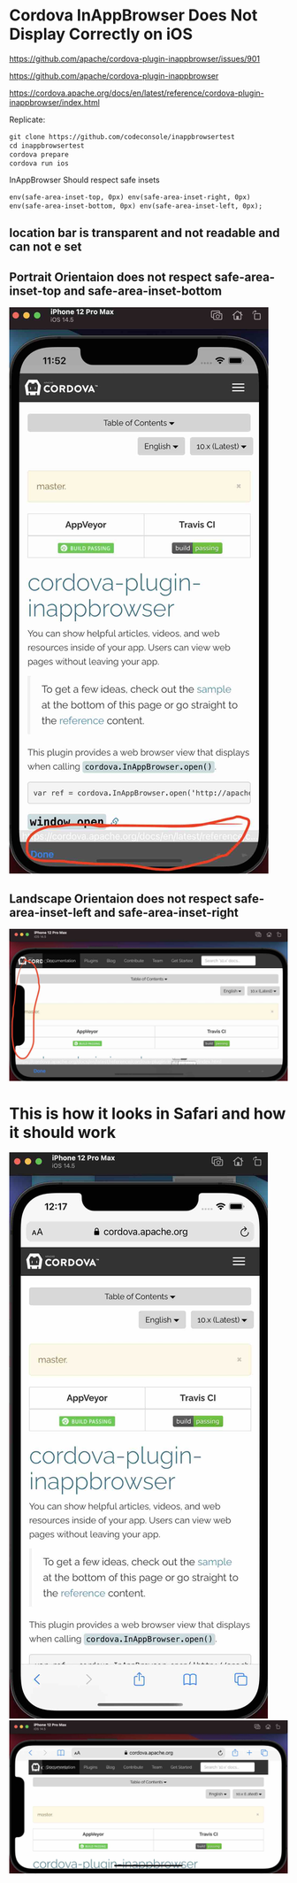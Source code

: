 # Cordova InAppBrowser Does Not Display Correctly on iOS

https://github.com/apache/cordova-plugin-inappbrowser/issues/901

https://github.com/apache/cordova-plugin-inappbrowser

https://cordova.apache.org/docs/en/latest/reference/cordova-plugin-inappbrowser/index.html

Replicate:
```
git clone https://github.com/codeconsole/inappbrowsertest
cd inappbrowsertest
cordova prepare
cordova run ios
```

InAppBrowser Should respect safe insets
```
env(safe-area-inset-top, 0px) env(safe-area-inset-right, 0px) env(safe-area-inset-bottom, 0px) env(safe-area-inset-left, 0px);
```
## location bar is transparent and not readable and can not e set
## Portrait Orientaion does not respect safe-area-inset-top and safe-area-inset-bottom
![Portrait](/screenshots/ios-layout.jpg)
## Landscape Orientaion does not respect safe-area-inset-left and safe-area-inset-right
![Landscape](/screenshots/landscape.jpg)


# This is how it looks in Safari and how it should work
![Portrait](/screenshots/safari-portrait.jpg)
![Portrait](/screenshots/safari-landscape.jpg)

